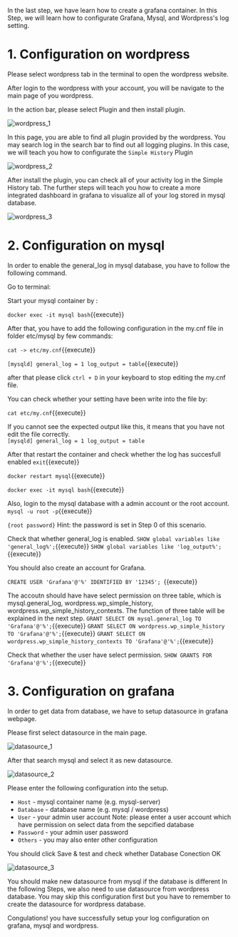 

In the last step, we have learn how to create a grafana container.
In this Step, we will learn how to configurate Grafana, Mysql, and Wordpress's log setting.

# 1. Configuration on wordpress

Please select wordpress tab in the terminal to open the wordpress website.

After login to the wordpress with your account, you will be navigate to the main page of you wordpress.

In the action bar, please select Plugin and then install plugin.

![wordpress_1](https://github.com/joey1136/katacoda-scenarios/blob/main/Area-C/images/step2/wordpress_plugin.PNG?raw=true)

In this page, you are able to find all plugin provided by the wordpress.
You may search log in the search bar to find out all logging plugins.
In this case, we will teach you how to configurate the `Simple History` Plugin

![wordpress_2](https://github.com/joey1136/katacoda-scenarios/blob/main/Area-C/images/step2/wordpress_plugin_select.PNG?raw=true)

After install the plugin, you can check all of your activity log in the Simple History tab.
The further steps will teach you how to create a more integrated dashboard in grafana to visualize all of your log stored in mysql database.

![wordpress_3](https://github.com/joey1136/katacoda-scenarios/blob/main/Area-C/images/step2/wordpress_simpleHistory.PNG?raw=true)



# 2. Configuration on mysql

In order to enable the general_log in mysql database, you have to follow the following command.

Go to terminal:

Start your mysql container by :

`docker exec -it mysql bash`{{execute}}

After that, you have to add the following configuration in the my.cnf file in folder etc/mysql by few commands:

`cat -> etc/my.cnf`{{execute}}

`[mysqld]
general_log = 1
log_output = table`{{execute}}

after that please click `ctrl + D` in your keyboard to stop editing the my.cnf file.

You can check whether your setting have been write into the file by:

`cat etc/my.cnf`{{execute}}

If you cannot see the expected output like this, it means that you have not edit the file correctly. <br />
`[mysqld]
general_log = 1
log_output = table`

After that restart the container and check whether the log has succesfull enabled
`exit`{{execute}}

`docker restart mysql`{{execute}}

`docker exec -it mysql bash`{{execute}}

Also, login to the mysql database with a admin account or the root account.
`mysql -u root -p`{{execute}}

`{root password}`
Hint: the password is set in Step 0 of this scenario.

Check that whether general_log is enabled.
`SHOW global variables like 'general_log%';`{{execute}}
`SHOW global variables like 'log_output%';`{{execute}}

You should also create an account for Grafana.

`CREATE USER 'Grafana'@'%' IDENTIFIED BY '12345'; `{{execute}}

The accoutn should have have select permission on three table, which is mysql.general_log, wordpress.wp_simple_history, wordpress.wp_simple_history_contexts. The function of three table will be explained in the next step.
`GRANT SELECT ON mysql.general_log TO 'Grafana'@'%';`{{execute}}
`GRANT SELECT ON wordpress.wp_simple_history TO 'Grafana'@'%';`{{execute}}
`GRANT SELECT ON wordpress.wp_simple_history_contexts TO 'Grafana'@'%';`{{execute}}

Check that whether the user have select permission.
`SHOW GRANTS FOR 'Grafana'@'%';`{{execute}}

# 3. Configuration on grafana

In order to get data from database, we have to setup datasource in grafana webpage.

Please first select datasource in the main page.

![datasource_1](https://github.com/joey1136/katacoda-scenarios/blob/main/Area-C/images/step2/main_addDatasource.png?raw=true)

After that search mysql and select it as new datasource.

![datasource_2](https://github.com/joey1136/katacoda-scenarios/blob/main/Area-C/images/step2/datasource_sql.PNG?raw=true)

Please enter the following configuration into the setup.

* `Host` - mysql container name (e.g. mysql-server)
* `Database` - database name (e.g. mysql / wordpress)
* `User` - your admin user account 
Note: please enter a user account which have permission on select data from the sepcified database
* `Password` - your admin user password
* `Others` - you may also enter other configuration 

You should click Save & test and check whether Database Conection OK

![datasource_3](https://github.com/joey1136/katacoda-scenarios/blob/main/Area-C/images/step2/datasource_detail.PNG?raw=true)


You should make new datasource from mysql if the database is different
In the following Steps, we also need to use datasource from wordpress database.
You may skip this configuration first but you have to remember to create the datasource for wordpress database.


Congulations! you have successfully setup your log configuration on grafana, mysql and wordpress.